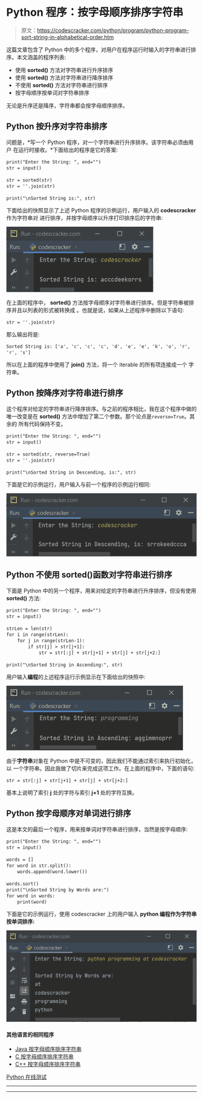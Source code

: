 # Python 程序：按字母顺序排序字符串

> 原文：<https://codescracker.com/python/program/python-program-sort-string-in-alphabetical-order.htm>

这篇文章包含了 Python 中的多个程序，对用户在程序运行时输入的字符串进行排序。本文涵盖的程序列表:

*   使用 **sorted()** 方法对字符串进行升序排序
*   使用 **sorted()** 方法对字符串进行降序排序
*   不使用 **sorted()** 方法对字符串进行排序
*   按字母顺序按单词对字符串排序

无论是升序还是降序，字符串都会按字母顺序排序。

## Python 按升序对字符串排序

问题是，*写一个 Python 程序，对一个字符串进行升序排序。该字符串必须由用户 在运行时接收。*下面给出的程序是它的答案:

```
print("Enter the String: ", end="")
str = input()

str = sorted(str)
str = ''.join(str)

print("\nSorted String is:", str)
```

下面给出的快照显示了上述 Python 程序的示例运行，用户输入的 **codescracker** 作为字符串对 进行排序，并按字母顺序以升序打印排序后的字符串:

![python program sort string](img/d3e343644c6031448975fac68934a70b.png)

在上面的程序中， **sorted()** 方法按字母顺序对字符串进行排序。但是字符串被排序并且以列表的形式被转换成 。也就是说，如果从上述程序中删除以下语句:

```
str = ''.join(str)
```

那么输出将是:

```
Sorted String is: ['a', 'c', 'c', 'c', 'd', 'e', 'e', 'k', 'o', 'r', 'r', 's']
```

所以在上面的程序中使用了 **join()** 方法，将一个 iterable 的所有项连接成一个 字符串。

## Python 按降序对字符串进行排序

这个程序对给定的字符串进行降序排序。与之前的程序相比，我在这个程序中做的唯一改变是在 **sorted()** 方法中增加了第二个参数。那个论点是`reverse=True`。其余的 所有代码保持不变。

```
print("Enter the String: ", end="")
str = input()

str = sorted(str, reverse=True)
str = ''.join(str)

print("\nSorted String in Descending, is:", str)
```

下面是它的示例运行，用户输入与前一个程序的示例运行相同:

![python program sort string in descending](img/35d51a363b4f7076399de74c026b604e.png)

## Python 不使用 sorted()函数对字符串进行排序

下面是 Python 中的另一个程序，用来对给定的字符串进行升序排序，但没有使用 **sorted()** 方法:

```
print("Enter the String: ", end="")
str = input()

strLen = len(str)
for i in range(strLen):
    for j in range(strLen-1):
        if str[j] > str[j+1]:
            str = str[:j] + str[j+1] + str[j] + str[j+2:]

print("\nSorted String in Ascending:", str)
```

用户输入**编程**的上述程序运行示例显示在下面给出的快照中:

![python program sort string without function](img/675c6ef4a05d6ce5ae42cd0853c880f2.png)

由于**字符串**对象在 Python 中是不可变的，因此我们不能通过索引来执行初始化，以 一个字符串。因此我做了切片来完成这项工作。在上面的程序中，下面的语句:

```
str = str[:j] + str[j+1] + str[j] + str[j+2:]
```

基本上说明了索引 **j** 处的字符与索引 **j+1** 处的字符互换。

## Python 按字母顺序对单词进行排序

这是本文的最后一个程序，用来按单词对字符串进行排序，当然是按字母顺序:

```
print("Enter the String: ", end="")
str = input()

words = []
for word in str.split():
    words.append(word.lower())

words.sort()
print("\nSorted String by Words are:")
for word in words:
    print(word)
```

下面是它的示例运行，使用 codescracker 上的用户输入 **python 编程作为字符串按单词排序:**

![python program sort words alphabetical](img/17b18482b0c11bd6369a97074f580068.png)

#### 其他语言的相同程序

*   [Java 按字母顺序排序字符串](/java/program/java-program-sort-string.htm)
*   [C 按字母顺序排序字符串](/c/program/c-program-sort-string.htm)
*   [C++ 按字母顺序排序字符串](/cpp/program/cpp-program-sort-string.htm)

[Python 在线测试](/exam/showtest.php?subid=10)

* * *

* * *